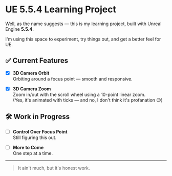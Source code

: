 # UE 5.5.4 Learning Project

Well, as the name suggests — this is my learning project, built with Unreal Engine **5.5.4**.

I'm using this space to experiment, try things out, and get a better feel for UE.

## ✅ Current Features

- [x] **3D Camera Orbit**  
  Orbiting around a focus point — smooth and responsive.

- [x] **3D Camera Zoom**  
  Zoom in/out with the scroll wheel using a 10-point linear zoom.  
  (Yes, it's animated with ticks — and no, I don't think it's profanation 😉)

## 🛠️ Work in Progress

- [ ] **Control Over Focus Point**  
  Still figuring this out.

- [ ] **More to Come**  
  One step at a time.

---

> It ain't much, but it's honest work.
